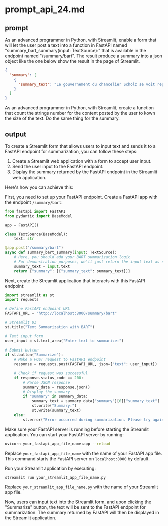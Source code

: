 # prompt_api_24.md

## prompt
As an advanced programmer in Python, with Streamlit, enable a form that will let the user post a text into a function in FastAPI named "summary_bart_summary(input: TextSource):" that is available in the endpoint named "/summary/bart". The result produce a summary into a json object like the one below show the result in the page of Streamlit.
```json
{
  "summary": [
    {
      "summary_text": "Le gouvernement du chancelier Scholz se voit reprocher des procédures comptables non conformes aux règles du frein à l'endettement. Cette décision va obliger Berlin à voter un budget supplémentaire pour cette année. Le chancelier a souligné que la pandémie, la guerre en Ukraine and la crise énergétique impliquaient des moyens exceptionnels. Personne n'en doute. La question est : avec quelles méthodes ? L'Allemagne va-t-elle couper dans ses dépenses ? Pas un mot en revanche sur la lourde hypothèque qui pèse sur l'avenir."
    }
  ]
}
```

As an advanced programmer in Python, with Streamlit, create a function that count the strings number for the content posted by the user to kown the size of the text. Do the same thing for the summary.



## output


To create a Streamlit form that allows users to input text and sends it to a FastAPI endpoint for summarization, you can follow these steps:

1. Create a Streamlit web application with a form to accept user input.
2. Send the user input to the FastAPI endpoint.
3. Display the summary returned by the FastAPI endpoint in the Streamlit web application.

Here's how you can achieve this:

First, you need to set up your FastAPI endpoint. Create a FastAPI app with the endpoint `/summary/bart`:

```python
from fastapi import FastAPI
from pydantic import BaseModel

app = FastAPI()

class TextSource(BaseModel):
    text: str

@app.post("/summary/bart")
async def summary_bart_summary(input: TextSource):
    # Here, you should add your BART summarization logic
    # For demonstration purposes, we'll just return the input text as summary
    summary_text = input.text
    return {"summary": [{"summary_text": summary_text}]}
```

Next, create the Streamlit application that interacts with this FastAPI endpoint:

```python
import streamlit as st
import requests

# Define FastAPI endpoint URL
FASTAPI_URL = "http://localhost:8000/summary/bart"

# Streamlit UI
st.title("Text Summarization with BART")

# Text input form
user_input = st.text_area("Enter text to summarize:")

# Submit button
if st.button("Summarize"):
    # Make a POST request to FastAPI endpoint
    response = requests.post(FASTAPI_URL, json={"text": user_input})

    # Check if request was successful
    if response.status_code == 200:
        # Parse JSON response
        summary_data = response.json()
        # Display the summary
        if "summary" in summary_data:
            summary_text = summary_data["summary"][0]["summary_text"]
            st.write("Summary:")
            st.write(summary_text)
    else:
        st.error("Error occurred during summarization. Please try again.")
```

Make sure your FastAPI server is running before starting the Streamlit application. You can start your FastAPI server by running:

```bash
uvicorn your_fastapi_app_file_name:app --reload
```

Replace `your_fastapi_app_file_name` with the name of your FastAPI app file. This command starts the FastAPI server on `localhost:8000` by default.

Run your Streamlit application by executing:

```bash
streamlit run your_streamlit_app_file_name.py
```

Replace `your_streamlit_app_file_name.py` with the name of your Streamlit app file.

Now, users can input text into the Streamlit form, and upon clicking the "Summarize" button, the text will be sent to the FastAPI endpoint for summarization. The summary returned by FastAPI will then be displayed in the Streamlit application.




